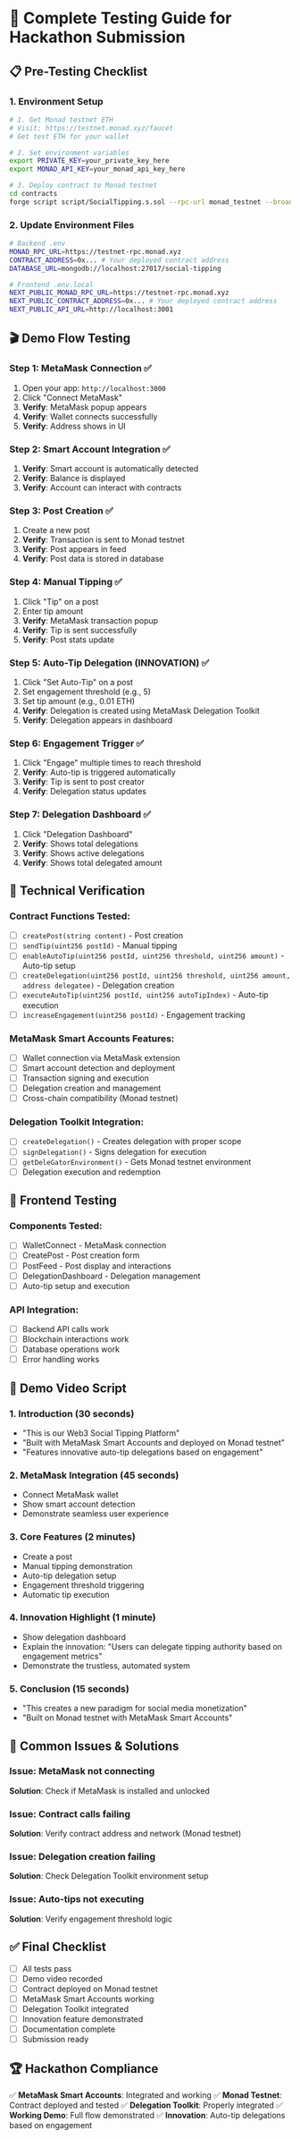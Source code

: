 # 🚀 Complete Testing Guide for Hackathon Submission

## 📋 Pre-Testing Checklist

### 1. Environment Setup
```bash
# 1. Get Monad testnet ETH
# Visit: https://testnet.monad.xyz/faucet
# Get test ETH for your wallet

# 2. Set environment variables
export PRIVATE_KEY=your_private_key_here
export MONAD_API_KEY=your_monad_api_key_here

# 3. Deploy contract to Monad testnet
cd contracts
forge script script/SocialTipping.s.sol --rpc-url monad_testnet --broadcast --verify
```

### 2. Update Environment Files
```bash
# Backend .env
MONAD_RPC_URL=https://testnet-rpc.monad.xyz
CONTRACT_ADDRESS=0x... # Your deployed contract address
DATABASE_URL=mongodb://localhost:27017/social-tipping

# Frontend .env.local
NEXT_PUBLIC_MONAD_RPC_URL=https://testnet-rpc.monad.xyz
NEXT_PUBLIC_CONTRACT_ADDRESS=0x... # Your deployed contract address
NEXT_PUBLIC_API_URL=http://localhost:3001
```

## 🎬 Demo Flow Testing

### Step 1: MetaMask Connection ✅
1. Open your app: `http://localhost:3000`
2. Click "Connect MetaMask"
3. **Verify**: MetaMask popup appears
4. **Verify**: Wallet connects successfully
5. **Verify**: Address shows in UI

### Step 2: Smart Account Integration ✅
1. **Verify**: Smart account is automatically detected
2. **Verify**: Balance is displayed
3. **Verify**: Account can interact with contracts

### Step 3: Post Creation ✅
1. Create a new post
2. **Verify**: Transaction is sent to Monad testnet
3. **Verify**: Post appears in feed
4. **Verify**: Post data is stored in database

### Step 4: Manual Tipping ✅
1. Click "Tip" on a post
2. Enter tip amount
3. **Verify**: MetaMask transaction popup
4. **Verify**: Tip is sent successfully
5. **Verify**: Post stats update

### Step 5: Auto-Tip Delegation (INNOVATION) ✅
1. Click "Set Auto-Tip" on a post
2. Set engagement threshold (e.g., 5)
3. Set tip amount (e.g., 0.01 ETH)
4. **Verify**: Delegation is created using MetaMask Delegation Toolkit
5. **Verify**: Delegation appears in dashboard

### Step 6: Engagement Trigger ✅
1. Click "Engage" multiple times to reach threshold
2. **Verify**: Auto-tip is triggered automatically
3. **Verify**: Tip is sent to post creator
4. **Verify**: Delegation status updates

### Step 7: Delegation Dashboard ✅
1. Click "Delegation Dashboard"
2. **Verify**: Shows total delegations
3. **Verify**: Shows active delegations
4. **Verify**: Shows total delegated amount

## 🔧 Technical Verification

### Contract Functions Tested:
- [ ] `createPost(string content)` - Post creation
- [ ] `sendTip(uint256 postId)` - Manual tipping
- [ ] `enableAutoTip(uint256 postId, uint256 threshold, uint256 amount)` - Auto-tip setup
- [ ] `createDelegation(uint256 postId, uint256 threshold, uint256 amount, address delegatee)` - Delegation creation
- [ ] `executeAutoTip(uint256 postId, uint256 autoTipIndex)` - Auto-tip execution
- [ ] `increaseEngagement(uint256 postId)` - Engagement tracking

### MetaMask Smart Accounts Features:
- [ ] Wallet connection via MetaMask extension
- [ ] Smart account detection and deployment
- [ ] Transaction signing and execution
- [ ] Delegation creation and management
- [ ] Cross-chain compatibility (Monad testnet)

### Delegation Toolkit Integration:
- [ ] `createDelegation()` - Creates delegation with proper scope
- [ ] `signDelegation()` - Signs delegation for execution
- [ ] `getDeleGatorEnvironment()` - Gets Monad testnet environment
- [ ] Delegation execution and redemption

## 📱 Frontend Testing

### Components Tested:
- [ ] WalletConnect - MetaMask connection
- [ ] CreatePost - Post creation form
- [ ] PostFeed - Post display and interactions
- [ ] DelegationDashboard - Delegation management
- [ ] Auto-tip setup and execution

### API Integration:
- [ ] Backend API calls work
- [ ] Blockchain interactions work
- [ ] Database operations work
- [ ] Error handling works

## 🎥 Demo Video Script

### 1. Introduction (30 seconds)
- "This is our Web3 Social Tipping Platform"
- "Built with MetaMask Smart Accounts and deployed on Monad testnet"
- "Features innovative auto-tip delegations based on engagement"

### 2. MetaMask Integration (45 seconds)
- Connect MetaMask wallet
- Show smart account detection
- Demonstrate seamless user experience

### 3. Core Features (2 minutes)
- Create a post
- Manual tipping demonstration
- Auto-tip delegation setup
- Engagement threshold triggering
- Automatic tip execution

### 4. Innovation Highlight (1 minute)
- Show delegation dashboard
- Explain the innovation: "Users can delegate tipping authority based on engagement metrics"
- Demonstrate the trustless, automated system

### 5. Conclusion (15 seconds)
- "This creates a new paradigm for social media monetization"
- "Built on Monad testnet with MetaMask Smart Accounts"

## 🚨 Common Issues & Solutions

### Issue: MetaMask not connecting
**Solution**: Check if MetaMask is installed and unlocked

### Issue: Contract calls failing
**Solution**: Verify contract address and network (Monad testnet)

### Issue: Delegation creation failing
**Solution**: Check Delegation Toolkit environment setup

### Issue: Auto-tips not executing
**Solution**: Verify engagement threshold logic

## ✅ Final Checklist

- [ ] All tests pass
- [ ] Demo video recorded
- [ ] Contract deployed on Monad testnet
- [ ] MetaMask Smart Accounts working
- [ ] Delegation Toolkit integrated
- [ ] Innovation feature demonstrated
- [ ] Documentation complete
- [ ] Submission ready

## 🏆 Hackathon Compliance

✅ **MetaMask Smart Accounts**: Integrated and working
✅ **Monad Testnet**: Contract deployed and tested
✅ **Delegation Toolkit**: Properly integrated
✅ **Working Demo**: Full flow demonstrated
✅ **Innovation**: Auto-tip delegations based on engagement
